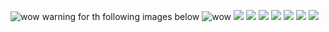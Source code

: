 
![wow](https://i.pinimg.com/564x/da/b4/ec/dab4ecce330f892037af5f5d5cdd8fda.jpg)
warning for th following images below 
![wow](https://media.discordapp.net/attachments/1244115669088473098/1254952882982092931/Screen_Shot_2024-06-24_at_8.14.13_PM.png?ex=667b5d73&is=667a0bf3&hm=5b77ab6f837457d372255e3478a89ed454ee7490f0b98422fbaeedbfcf07f1e6&=&format=webp&quality=lossless&width=657&height=607)
![](https://media.discordapp.net/attachments/1244115669088473098/1254946353000222753/IMG_5443.png?ex=667c001e&is=667aae9e&hm=61cd25f3cbab9288b86bb82a48e4e4c76484d1cf0fd6b829a151d078d90526d7&=&format=webp&quality=lossless&width=614&height=546)
![](https://media.discordapp.net/attachments/1244115669088473098/1254952305309122672/Screen_Shot_2024-06-24_at_8.12.20_PM.png?ex=667b5ce9&is=667a0b69&hm=2293f0985e15be10308c547031cece39c992276d2ed961b00d11a50771f93090&=&format=webp&quality=lossless&width=730&height=607)
![](https://media.discordapp.net/attachments/1244115669088473098/1254946336449630228/IMG_5444.png?ex=667b575a&is=667a05da&hm=ce290014818fd78a0908c5b21d4e00e48ba1a77d24d65e421a82e52fcc89ca7c&=&format=webp&quality=lossless&width=454&height=381)
![](https://media.discordapp.net/attachments/1244115669088473098/1254946256149549076/IMG_5448.png?ex=667b5747&is=667a05c7&hm=bafa66de7a9230f43edeeba28eddf0cf9920050cbb671fa4ead119c4f81760dd&=&format=webp&quality=lossless&width=443&height=536)
![](https://media.discordapp.net/attachments/1244115669088473098/1254946270741790792/IMG_5449.png?ex=667b574a&is=667a05ca&hm=13fe3f565257ab3fd56d8609016ea04d11e92f3c53320eef6d84e92911390123&=&format=webp&quality=lossless&width=551&height=377)
![](https://media.discordapp.net/attachments/1244115669088473098/1254946326869835778/IMG_5447.png?ex=667b5758&is=667a05d8&hm=f9d4ef0753787fbf3d5c34614ba0e6a3d347866b5f007e53dcfd06ae6d999673&=&format=webp&quality=lossless&width=599&height=285)
![](https://media.discordapp.net/attachments/1244115669088473098/1254946360998891601/IMG_5440.png?ex=667b5760&is=667a05e0&hm=fd21ccbb9a6335fd955aa5e45a7a8606883b843053f159ea32f953592d4334f0&=&format=webp&quality=lossless&width=656&height=481)
